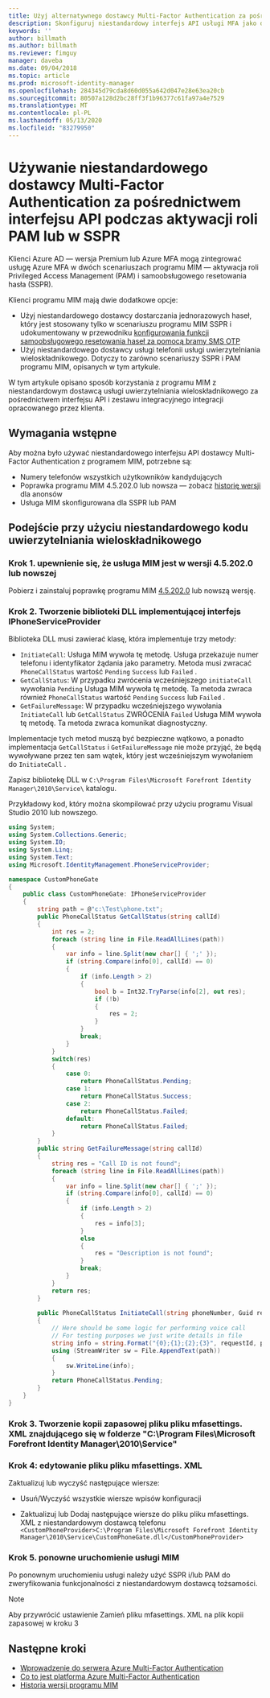 ```yaml
---
title: Użyj alternatywnego dostawcy Multi-Factor Authentication za pośrednictwem interfejsu API w celu aktywowania usługi PAM lub w scenariuszu SSPR | Microsoft Docs
description: Skonfiguruj niestandardowy interfejs API usługi MFA jako drugą warstwę zabezpieczeń, gdy użytkownicy aktywują role w Privileged Access Management i korzystają z funkcji samoobsługowego resetowania hasła.
keywords: ''
author: billmath
ms.author: billmath
ms.reviewer: fimguy
manager: daveba
ms.date: 09/04/2018
ms.topic: article
ms.prod: microsoft-identity-manager
ms.openlocfilehash: 284345d79cda8d60d055a642d047e28e63ea20cb
ms.sourcegitcommit: 80507a128d2bc28ff3f1b96377c61fa97a4e7529
ms.translationtype: MT
ms.contentlocale: pl-PL
ms.lasthandoff: 05/13/2020
ms.locfileid: "83279950"
---
```

# <a name="use-a-custom-multi-factor-authentication-provider-via-an-api-during-pam-role-activation-or-in-sspr"></a>Używanie niestandardowego dostawcy Multi-Factor Authentication za pośrednictwem interfejsu API podczas aktywacji roli PAM lub w SSPR

Klienci Azure AD — wersja Premium lub Azure MFA mogą zintegrować usługę Azure MFA w dwóch scenariuszach programu MIM — aktywacja roli Privileged Access Management (PAM) i samoobsługowego resetowania hasła (SSPR).

Klienci programu MIM mają dwie dodatkowe opcje:

 - Użyj niestandardowego dostawcy dostarczania jednorazowych haseł, który jest stosowany tylko w scenariuszu programu MIM SSPR i udokumentowany w przewodniku [konfigurowania funkcji samoobsługowego resetowania haseł za pomocą bramy SMS OTP](https://docs.microsoft.com/previous-versions/mim/hh824692(v=ws.10))
 - Użyj niestandardowego dostawcy usługi telefonii usługi uwierzytelniania wieloskładnikowego. Dotyczy to zarówno scenariuszy SSPR i PAM programu MIM, opisanych w tym artykule.

W tym artykule opisano sposób korzystania z programu MIM z niestandardowym dostawcą usługi uwierzytelniania wieloskładnikowego za pośrednictwem interfejsu API i zestawu integracyjnego integracji opracowanego przez klienta.  

## <a name="prerequisites"></a>Wymagania wstępne

Aby można było używać niestandardowego interfejsu API dostawcy Multi-Factor Authentication z programem MIM, potrzebne są:

- Numery telefonów wszystkich użytkowników kandydujących
- Poprawka programu MIM 4.5.202.0 lub nowsza — zobacz [historię wersji](reference/version-history.md) dla anonsów
- Usługa MIM skonfigurowana dla SSPR lub PAM

## <a name="approach-using-custom-multi-factor-authentication-code"></a>Podejście przy użyciu niestandardowego kodu uwierzytelniania wieloskładnikowego

### <a name="step-1-ensure-mim-service-is-at-version-452020-or-later"></a>Krok 1. upewnienie się, że usługa MIM jest w wersji 4.5.202.0 lub nowszej

Pobierz i zainstaluj poprawkę programu MIM [4.5.202.0](https://support.microsoft.com/help/4346632/hotfix-rollup-package-build-4-5-202-0-is-available-for-microsoft) lub nowszą wersję.

### <a name="step-2-create-a-dll-which-implements-the-iphoneserviceprovider-interface"></a>Krok 2. Tworzenie biblioteki DLL implementującej interfejs IPhoneServiceProvider

Biblioteka DLL musi zawierać klasę, która implementuje trzy metody:

- `InitiateCall`: Usługa MIM wywoła tę metodę. Usługa przekazuje numer telefonu i identyfikator żądania jako parametry.  Metoda musi zwracać `PhoneCallStatus` wartość `Pending` `Success` lub `Failed` .
- `GetCallStatus`: W przypadku zwrócenia wcześniejszego `initiateCall` wywołania `Pending` Usługa MIM wywoła tę metodę. Ta metoda zwraca również `PhoneCallStatus` wartość `Pending` `Success` lub `Failed` .
- `GetFailureMessage`: W przypadku wcześniejszego wywołania `InitiateCall` lub `GetCallStatus` ZWRÓCENIA `Failed` Usługa MIM wywoła tę metodę. Ta metoda zwraca komunikat diagnostyczny.

Implementacje tych metod muszą być bezpieczne wątkowo, a ponadto implementacja `GetCallStatus` i `GetFailureMessage` nie może przyjąć, że będą wywoływane przez ten sam wątek, który jest wcześniejszym wywołaniem do `InitiateCall` .

Zapisz bibliotekę DLL w `C:\Program Files\Microsoft Forefront Identity Manager\2010\Service\` katalogu.

Przykładowy kod, który można skompilować przy użyciu programu Visual Studio 2010 lub nowszego.

```csharp
using System;
using System.Collections.Generic;
using System.IO;
using System.Linq;
using System.Text;
using Microsoft.IdentityManagement.PhoneServiceProvider;

namespace CustomPhoneGate
{
    public class CustomPhoneGate: IPhoneServiceProvider
    {
        string path = @"c:\Test\phone.txt";
        public PhoneCallStatus GetCallStatus(string callId)
        {
            int res = 2;
            foreach (string line in File.ReadAllLines(path))
            {
                var info = line.Split(new char[] { ';' });
                if (string.Compare(info[0], callId) == 0)
                {
                    if (info.Length > 2)
                    {
                        bool b = Int32.TryParse(info[2], out res);
                        if (!b)
                        {
                            res = 2;
                        }
                    }
                    break;
                }
            }
            switch(res)
            {
                case 0:
                    return PhoneCallStatus.Pending;
                case 1:
                    return PhoneCallStatus.Success;
                case 2:
                    return PhoneCallStatus.Failed;
                default:
                    return PhoneCallStatus.Failed;
            }       
        }
        public string GetFailureMessage(string callId)
        {
            string res = "Call ID is not found";
            foreach (string line in File.ReadAllLines(path))
            {
                var info = line.Split(new char[] { ';' });
                if (string.Compare(info[0], callId) == 0)
                {
                    if (info.Length > 2)
                    {
                        res = info[3];
                    }
                    else
                    {
                        res = "Description is not found";
                    }
                    break;
                }
            }
            return res;            
        }
        
        public PhoneCallStatus InitiateCall(string phoneNumber, Guid requestId, Dictionary<string,object> deliveryAttributes)
        {
            // Here should be some logic for performing voice call
            // For testing purposes we just write details in file             
            string info = string.Format("{0};{1};{2};{3}", requestId, phoneNumber, 0, string.Empty);
            using (StreamWriter sw = File.AppendText(path))
            {
                sw.WriteLine(info);                
            }
            return PhoneCallStatus.Pending;    
        }
    }
}
```
### <a name="step-3-backup-the-mfasettingsxml-located-in-the-cprogram-filesmicrosoft-forefront-identity-manager2010service"></a>Krok 3. Tworzenie kopii zapasowej pliku pliku mfasettings. XML znajdującego się w folderze "C:\Program Files\Microsoft Forefront Identity Manager\2010\Service"

### <a name="step-4-edit-the-mfasettingsxml-file"></a>Krok 4: edytowanie pliku pliku mfasettings. XML

Zaktualizuj lub wyczyść następujące wiersze:

- Usuń/Wyczyść wszystkie wiersze wpisów konfiguracji 

- Zaktualizuj lub Dodaj następujące wiersze do pliku pliku mfasettings. XML z niestandardowym dostawcą telefonu <br>
`<CustomPhoneProvider>C:\Program Files\Microsoft Forefront Identity Manager\2010\Service\CustomPhoneGate.dll</CustomPhoneProvider>`

### <a name="step-5-restart-mim-service"></a>Krok 5. ponowne uruchomienie usługi MIM

Po ponownym uruchomieniu usługi należy użyć SSPR i/lub PAM do zweryfikowania funkcjonalności z niestandardowym dostawcą tożsamości.

> [!NOTE] 
> Aby przywrócić ustawienie Zamień pliku mfasettings. XML na plik kopii zapasowej w kroku 3


## <a name="next-steps"></a>Następne kroki

- [Wprowadzenie do serwera Azure Multi-Factor Authentication](https://docs.microsoft.com/azure/active-directory/authentication/howto-mfaserver-deploy)
- [Co to jest platforma Azure Multi-Factor Authentication](https://docs.microsoft.com/azure/multi-factor-authentication/multi-factor-authentication)
- [Historia wersji programu MIM](./reference/version-history.md)
